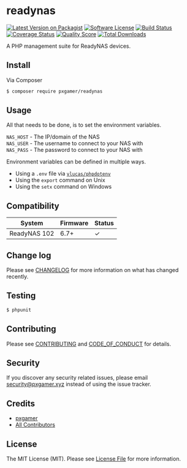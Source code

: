 # readynas

[![Latest Version on Packagist][ico-version]][link-packagist]
[![Software License][ico-license]](LICENSE.md)
[![Build Status][ico-travis]][link-travis]
[![Coverage Status][ico-styleci]][link-styleci]
[![Quality Score][ico-code-quality]][link-code-quality]
[![Total Downloads][ico-downloads]][link-downloads]

A PHP management suite for ReadyNAS devices.

## Install

Via Composer

```bash
$ composer require pxgamer/readynas
```

## Usage

All that needs to be done, is to set the environment variables.  

`NAS_HOST` - The IP/domain of the NAS  
`NAS_USER` - The username to connect to your NAS with  
`NAS_PASS` - The password to connect to your NAS with  

Environment variables can be defined in multiple ways.

- Using a `.env` file via [`vlucas/phpdotenv`][link-vlucas/phpdotenv]
- Using the `export` command on Unix
- Using the `setx` command on Windows

## Compatibility

System       | Firmware | Status
------------ | -------- | -------
ReadyNAS 102 | 6.7+     | ✓

## Change log

Please see [CHANGELOG](CHANGELOG.md) for more information on what has changed recently.

## Testing

```bash
$ phpunit
```

## Contributing

Please see [CONTRIBUTING](.github/CONTRIBUTING.md) and [CODE_OF_CONDUCT](.github/CODE_OF_CONDUCT.md) for details.

## Security

If you discover any security related issues, please email security@pxgamer.xyz instead of using the issue tracker.

## Credits

- [pxgamer][link-author]
- [All Contributors][link-contributors]

## License

The MIT License (MIT). Please see [License File](LICENSE.md) for more information.

[ico-version]: https://img.shields.io/packagist/v/pxgamer/readynas.svg?style=flat-square
[ico-license]: https://img.shields.io/badge/license-MIT-brightgreen.svg?style=flat-square
[ico-travis]: https://img.shields.io/travis/pxgamer/readynas/master.svg?style=flat-square
[ico-styleci]: https://styleci.io/repos/105919114/shield
[ico-code-quality]: https://img.shields.io/codecov/c/github/pxgamer/readynas.svg?style=flat-square
[ico-downloads]: https://img.shields.io/packagist/dt/pxgamer/readynas.svg?style=flat-square

[link-packagist]: https://packagist.org/packages/pxgamer/readynas
[link-travis]: https://travis-ci.org/pxgamer/readynas
[link-styleci]: https://styleci.io/repos/105919114
[link-code-quality]: https://codecov.io/gh/pxgamer/readynas
[link-downloads]: https://packagist.org/packages/pxgamer/readynas
[link-author]: https://github.com/pxgamer
[link-contributors]: ../../contributors
[link-vlucas/phpdotenv]: https://packagist.org/packages/vlucas/phpdotenv
